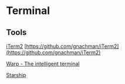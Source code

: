 # Terminal

## Tools

[iTerm2](https://iterm2.com/) [https://github.com/gnachman/iTerm2](https://github.com/gnachman/iTerm2)

[Warp - The intelligent terminal](https://www.warp.dev/)

[Starship](https://starship.rs/guide/)
